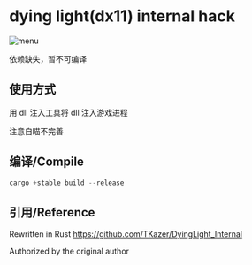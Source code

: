 # dying light(dx11) internal hack

![menu](res/menu.png)

依赖缺失，暂不可编译

## 使用方式

用 dll 注入工具将 dll 注入游戏进程

注意自瞄不完善

## 编译/Compile

```rust
cargo +stable build --release
```

## 引用/Reference
Rewritten in Rust https://github.com/TKazer/DyingLight_Internal

Authorized by the original author
